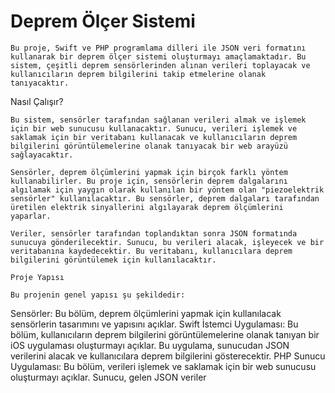 <!DOCTYPE html>
<html>
  <head>
    <meta charset="UTF-8">

  </head>
  <body>
    <h1>Deprem Ölçer Sistemi</h1>

    Bu proje, Swift ve PHP programlama dilleri ile JSON veri formatını kullanarak bir deprem ölçer sistemi oluşturmayı amaçlamaktadır. Bu sistem, çeşitli deprem sensörlerinden alınan verileri toplayacak ve kullanıcıların deprem bilgilerini takip etmelerine olanak tanıyacaktır.

   Nasıl Çalışır?

    Bu sistem, sensörler tarafından sağlanan verileri almak ve işlemek için bir web sunucusu kullanacaktır. Sunucu, verileri işlemek ve saklamak için bir veritabanı kullanacak ve kullanıcıların deprem bilgilerini görüntülemelerine olanak tanıyacak bir web arayüzü sağlayacaktır.

    Sensörler, deprem ölçümlerini yapmak için birçok farklı yöntem kullanabilirler. Bu proje için, sensörlerin deprem dalgalarını algılamak için yaygın olarak kullanılan bir yöntem olan "piezoelektrik sensörler" kullanılacaktır. Bu sensörler, deprem dalgaları tarafından üretilen elektrik sinyallerini algılayarak deprem ölçümlerini yaparlar.

    Veriler, sensörler tarafından toplandıktan sonra JSON formatında sunucuya gönderilecektir. Sunucu, bu verileri alacak, işleyecek ve bir veritabanına kaydedecektir. Bu veritabanı, kullanıcılara deprem bilgilerini görüntülemek için kullanılacaktır.

    Proje Yapısı

    Bu projenin genel yapısı şu şekildedir:

    
Sensörler: Bu bölüm, deprem ölçümlerini yapmak için kullanılacak sensörlerin tasarımını ve yapısını açıklar.
Swift İstemci Uygulaması:</strong> Bu bölüm, kullanıcıların deprem bilgilerini görüntülemelerine olanak tanıyan bir iOS uygulaması oluşturmayı açıklar. Bu uygulama, sunucudan JSON verilerini alacak ve kullanıcılara deprem bilgilerini gösterecektir.
PHP Sunucu Uygulaması: Bu bölüm, verileri işlemek ve saklamak için bir web sunucusu oluşturmayı açıklar. Sunucu, gelen JSON veriler
